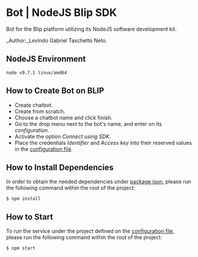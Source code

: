 # Bot | NodeJS Blip SDK

Bot for the Blip platform utilizing its NodeJS software development kit.

_Author:_Levindo Gabriel Taschetto Neto.

## NodeJS Environment
```
node v9.7.1 linux/amd64
```

## How to Create Bot on BLIP

*  Create chatbot.
*  Create from scratch.
*  Choose a chatbot name and click finish.
*  Go to the drop menu next to the bot's name, and enter on its *configuration*.
*  Activate the option *Connect using SDK*.
*  Place the credentials *Identifier* and *Access key* into their reserved values in the [configuration file](config/default.json).

## How to Install Dependencies

In order to obtain the needed dependencies under [package.json](package.json), please run the following command within the root of the project:
```
$ npm install
```

## How to Start

To run the service under the project defined on the [configuration file](config/default.json), please run the following command within the root of the project:
```
$ npm start
```
